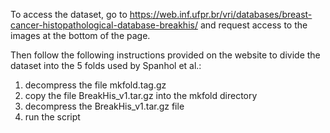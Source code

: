 To access the dataset, go to https://web.inf.ufpr.br/vri/databases/breast-cancer-histopathological-database-breakhis/ and request access to the images at the bottom of the page. 

Then follow the following instructions provided on the website to divide the dataset into the 5 folds used by Spanhol et al.:
  1. decompress the file mkfold.tag.gz
  2. copy the file BreakHis_v1.tar.gz into the mkfold directory
  3. decompress the BreakHis_v1.tar.gz file
  4. run the script <python mkfold.py>
